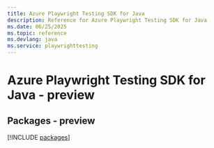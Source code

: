 ```yaml
---
title: Azure Playwright Testing SDK for Java
description: Reference for Azure Playwright Testing SDK for Java
ms.date: 06/25/2025
ms.topic: reference
ms.devlang: java
ms.service: playwrighttesting
---
```

# Azure Playwright Testing SDK for Java - preview
## Packages - preview
[!INCLUDE [packages](playwright-testing-index.md)]